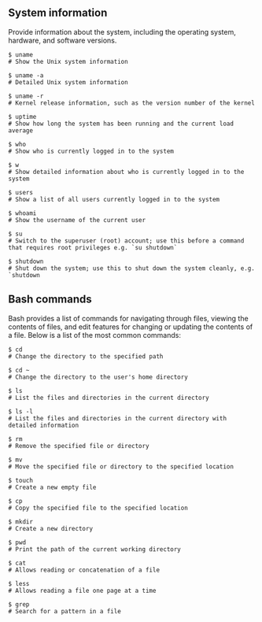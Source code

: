 ## System information

Provide information about the system, including the operating system, hardware, and software versions.

```
$ uname
# Show the Unix system information

$ uname -a
# Detailed Unix system information

$ uname -r
# Kernel release information, such as the version number of the kernel

$ uptime
# Show how long the system has been running and the current load average

$ who
# Show who is currently logged in to the system

$ w
# Show detailed information about who is currently logged in to the system

$ users
# Show a list of all users currently logged in to the system

$ whoami
# Show the username of the current user

$ su
# Switch to the superuser (root) account; use this before a command that requires root privileges e.g. `su shutdown`

$ shutdown
# Shut down the system; use this to shut down the system cleanly, e.g. `shutdown
```

## Bash commands

Bash provides a list of commands for navigating through files, viewing the contents of files, and edit features for changing or updating the contents of a file. Below is a list of the most common commands:

```
$ cd
# Change the directory to the specified path

$ cd ~
# Change the directory to the user's home directory

$ ls
# List the files and directories in the current directory

$ ls -l
# List the files and directories in the current directory with detailed information

$ rm
# Remove the specified file or directory

$ mv
# Move the specified file or directory to the specified location

$ touch
# Create a new empty file

$ cp
# Copy the specified file to the specified location

$ mkdir
# Create a new directory

$ pwd
# Print the path of the current working directory

$ cat
# Allows reading or concatenation of a file

$ less
# Allows reading a file one page at a time

$ grep
# Search for a pattern in a file
```

